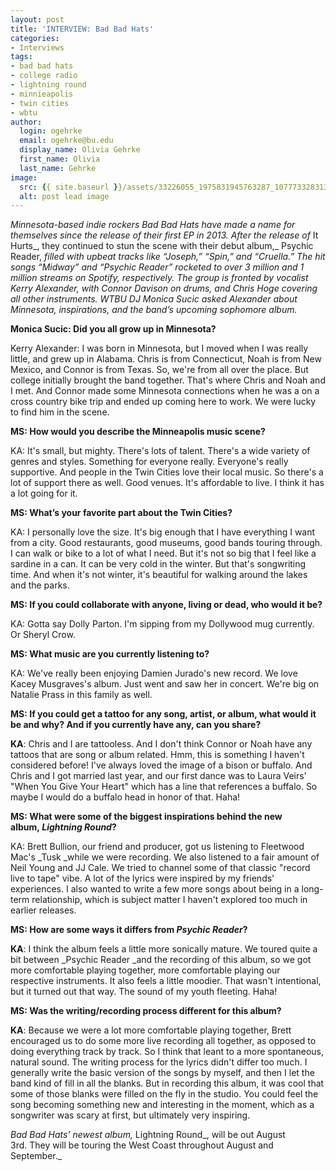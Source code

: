 ```yaml
---
layout: post
title: 'INTERVIEW: Bad Bad Hats'
categories:
- Interviews
tags:
- bad bad hats
- college radio
- lightning round
- minnieapolis
- twin cities
- wbtu
author:
  login: ogehrke
  email: ogehrke@bu.edu
  display_name: Olivia Gehrke
  first_name: Olivia
  last_name: Gehrke
image:
  src: {{ site.baseurl }}/assets/33226055_1975831945763287_1077733283137060864_o-1024x1024.jpg
  alt: post lead image
---
```


_Minnesota-based indie rockers Bad Bad Hats have made a name for themselves since the release of their first EP in 2013. After the release of_ It Hurts_, they continued to stun the scene with their debut album,_ Psychic Reader, _filled with upbeat tracks like “Joseph,” “Spin,” and “Cruella.” The hit songs “Midway” and “Psychic Reader” rocketed to over 3 million and 1 million streams on Spotify, respectively. The group is fronted by vocalist Kerry Alexander, with Connor Davison on drums, and Chris Hoge covering all other instruments. WTBU DJ Monica Sucic asked Alexander about Minnesota, inspirations, and the band’s upcoming sophomore album._

**Monica Sucic: Did you all grow up in Minnesota?**

Kerry Alexander: I was born in Minnesota, but I moved when I was really little, and grew up in Alabama. Chris is from Connecticut, Noah is from New Mexico, and Connor is from Texas. So, we're from all over the place. But college initially brought the band together. That's where Chris and Noah and I met. And Connor made some Minnesota connections when he was a on a cross country bike trip and ended up coming here to work. We were lucky to find him in the scene.

**MS: How would you describe the Minneapolis music scene?**

KA: It's small, but mighty. There's lots of talent. There's a wide variety of genres and styles. Something for everyone really. Everyone's really supportive. And people in the Twin Cities love their local music. So there's a lot of support there as well. Good venues. It's affordable to live. I think it has a lot going for it. 

**MS: What’s your favorite part about the Twin Cities?**

KA: I personally love the size. It's big enough that I have everything I want from a city. Good restaurants, good museums, good bands touring through. I can walk or bike to a lot of what I need. But it's not so big that I feel like a sardine in a can. It can be very cold in the winter. But that's songwriting time. And when it's not winter, it's beautiful for walking around the lakes and the parks.  

**MS: If you could collaborate with anyone, living or dead, who would it be?**

KA: Gotta say Dolly Parton. I'm sipping from my Dollywood mug currently. Or Sheryl Crow. 

**MS: What music are you currently listening to?**

KA: We've really been enjoying Damien Jurado's new record. We love Kacey Musgraves's album. Just went and saw her in concert. We're big on Natalie Prass in this family as well. 

**MS: If you could get a tattoo for any song, artist, or album, what would it be and why? And if you currently have any, can you share?**

**KA**: Chris and I are tattooless. And I don't think Connor or Noah have any tattoos that are song or album related. Hmm, this is something I haven't considered before! I've always loved the image of a bison or buffalo. And Chris and I got married last year, and our first dance was to Laura Veirs' "When You Give Your Heart" which has a line that references a buffalo. So maybe I would do a buffalo head in honor of that. Haha!

**MS: What were some of the biggest inspirations behind the new album, ****_Lightning Round_****?**

KA: Brett Bullion, our friend and producer, got us listening to Fleetwood Mac's _Tusk _while we were recording. We also listened to a fair amount of Neil Young and JJ Cale. We tried to channel some of that classic "record live to tape" vibe. A lot of the lyrics were inspired by my friends' experiences. I also wanted to write a few more songs about being in a long-term relationship, which is subject matter I haven't explored too much in earlier releases.

**MS: How are some ways it differs from ****_Psychic Reader_****?**

**KA**: I think the album feels a little more sonically mature. We toured quite a bit between _Psychic Reader _and the recording of this album, so we got more comfortable playing together, more comfortable playing our respective instruments. It also feels a little moodier. That wasn't intentional, but it turned out that way. The sound of my youth fleeting. Haha!

**MS: Was the writing/recording process different for this album?**

**KA**: Because we were a lot more comfortable playing together, Brett encouraged us to do some more live recording all together, as opposed to doing everything track by track. So I think that leant to a more spontaneous, natural sound. The writing process for the lyrics didn't differ too much. I generally write the basic version of the songs by myself, and then I let the band kind of fill in all the blanks. But in recording this album, it was cool that some of those blanks were filled on the fly in the studio. You could feel the song becoming something new and interesting in the moment, which as a songwriter was scary at first, but ultimately very inspiring. 

_Bad Bad Hats’ newest album,_ Lightning Round_, will be out August 3rd. They will be touring the West Coast throughout August and September._